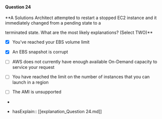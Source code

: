 #### Question  24


**A Solutions Architect attempted to restart a stopped EC2 instance and it immediately changed from a pending state to a

terminated state. What are the most likely explanations? (Select TWO)**


- [x] You've reached your EBS volume limit


- [x] An EBS snapshot is corrupt


- [ ] AWS does not currently have enough available On-Demand capacity to service your request


- [ ] You have reached the limit on the number of instances that you can launch in a region


- [ ] The AMI is unsupported


*

- hasExplain:: [[explanation_Question  24.md]]